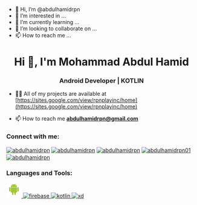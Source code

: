 - 👋 Hi, I’m @abdulhamidrpn
- 👀 I’m interested in ...
- 🌱 I’m currently learning ...
- 💞️ I’m looking to collaborate on ...
- 📫 How to reach me ...

<!---
abdulhamidrpn/abdulhamidrpn is a ✨ special ✨ repository because its `README.md` (this file) appears on your GitHub profile.
You can click the Preview link to take a look at your changes.
--->
<h1 align="center">Hi 👋, I'm Mohammad Abdul Hamid</h1>
<h3 align="center">Android Developer | KOTLIN</h3>

- 👨‍💻 All of my projects are available at [https://sites.google.com/view/rpnplayinc/home](https://sites.google.com/view/rpnplayinc/home)

- 📫 How to reach me **abdulhamidrpn@gmail.com**

<h3 align="left">Connect with me:</h3>
<p align="left">
<a href="https://twitter.com/abdulhamidrpn" target="blank"><img align="center" src="https://raw.githubusercontent.com/rahuldkjain/github-profile-readme-generator/master/src/images/icons/Social/twitter.svg" alt="abdulhamidrpn" height="30" width="40" /></a>
<a href="https://linkedin.com/in/abdulhamidrpn" target="blank"><img align="center" src="https://raw.githubusercontent.com/rahuldkjain/github-profile-readme-generator/master/src/images/icons/Social/linked-in-alt.svg" alt="abdulhamidrpn" height="30" width="40" /></a>
<a href="https://stackoverflow.com/users/abdulhamidrpn" target="blank"><img align="center" src="https://raw.githubusercontent.com/rahuldkjain/github-profile-readme-generator/master/src/images/icons/Social/stack-overflow.svg" alt="abdulhamidrpn" height="30" width="40" /></a>
<a href="https://fb.com/abdulhamidrpn01" target="blank"><img align="center" src="https://raw.githubusercontent.com/rahuldkjain/github-profile-readme-generator/master/src/images/icons/Social/facebook.svg" alt="abdulhamidrpn01" height="30" width="40" /></a>
<a href="https://instagram.com/abdulhamidrpn" target="blank"><img align="center" src="https://raw.githubusercontent.com/rahuldkjain/github-profile-readme-generator/master/src/images/icons/Social/instagram.svg" alt="abdulhamidrpn" height="30" width="40" /></a>
</p>

<h3 align="left">Languages and Tools:</h3>
<p align="left"> <a href="https://developer.android.com" target="_blank" rel="noreferrer"> <img src="https://raw.githubusercontent.com/devicons/devicon/master/icons/android/android-original-wordmark.svg" alt="android" width="40" height="40"/> </a> <a href="https://firebase.google.com/" target="_blank" rel="noreferrer"> <img src="https://www.vectorlogo.zone/logos/firebase/firebase-icon.svg" alt="firebase" width="40" height="40"/> </a> <a href="https://kotlinlang.org" target="_blank" rel="noreferrer"> <img src="https://www.vectorlogo.zone/logos/kotlinlang/kotlinlang-icon.svg" alt="kotlin" width="40" height="40"/> </a> <a href="https://www.adobe.com/products/xd.html" target="_blank" rel="noreferrer"> <img src="https://cdn.worldvectorlogo.com/logos/adobe-xd.svg" alt="xd" width="40" height="40"/> </a> </p>
